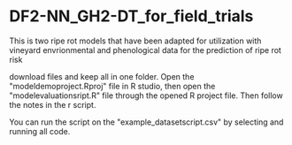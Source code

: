 # DF2-NN_GH2-DT_for_field_trials
This is two ripe rot models that have been adapted for utilization with vineyard envrionmental and phenological data for the prediction of ripe rot risk

download files and keep all in one folder. Open the "modeldemoproject.Rproj" file in R studio, then open the "modelevaluationsript.R" file through the opened R project file. Then follow the notes in the r script.

You can run the script on the "example_datasetscript.csv" by selecting and running all code.
